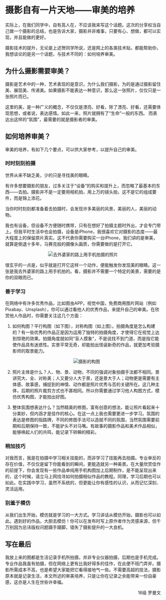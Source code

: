 # 摄影自有一片天地——审美的培养

实际上，在我们同学中，自有高人在，不应该我来写这个话题。这次的分享权当自己做一个摄影的总结，也是告诉大家，摄影并非难事，只要有心、想做，都可以实现，并且能做的更好。

摄影技术的提升，无论是上述贺同学所说，还是网上的各类技术贴，都能帮助你，我想谈论的是另一个话题，与技术不同的：如何培养审美。

## 为什么摄影需要审美？

摄影是艺术中的一种，艺术表现的是意识，为什么我们摄影，为的是通过摄影留住美、展现美、传递美。如果摄影不能表达一种意识，那么这一张照片，仅仅只是一张照片而已。

这里的美，是一种广义的概念，不仅仅是漂亮、好看，除了漂亮、好看，还需要体现思想，或者说，表达感情。如此一来，照片就拥有了“生命”一般的东西。
而表达出这样的“氛围”，最需要的就是摄影者的审美。

## 如何培养审美？

审美的培养，有如下几个要点，可以供大家参考，以提升自己的审美。

### 时时刻刻拍摄

世界从来不缺乏美，少的只是寻找美的眼睛。

有许多想要摄影的朋友，过多关注于“设备”的购买和提升上，而忽略了最基本的东西——去拍。摄影并不是一定要用相机拍，用上万的镜头拍，这不是它的组成要件，而是锦上添花。

当你时时刻刻都准备着去拍摄时，会发现许多美丽的风景，美丽的人，美丽的动物。

我也有设备，但设备不方便随时携带，只有在想好了拍摄主题时外出，才会专门带上。但我平时生活中也会拍摄，设备是iPhone，我很喜欢它对摄影的态度——最大程度上的保留原片真实。这不代表你需要购买一台iPhone，我们讲的是审美，就算是倒退十多年，马赛克般的摄像头画质，你需要做的是打开它。

<div align=center>
<img src="https://gitee.com/zcx980605/Survive_XYSM_dev/raw/master/Image/Ch4_15-2_1.jpeg" alt="去外婆家的路上用手机拍摄的照片">
</div>

很玄乎的一点是，似乎就是打开它这样一个动作，便能触发你发现美的眼睛。这一张是我去外婆家的路上用手机拍的。看，摄影并不需要一个特定的美景，需要的是你的双眼而已。

### 善于学习

在网络中有许多优秀作品，比如图虫APP，视觉中国，免费商用图片网站（例如Pixabay、Unsplash），你可以通过看他人的优秀作品，来提升自己的审美。在欣赏他人作品时，你需要关注这几个方面：

1. 如何构图？平行构图（如下图），对称构图（如上图）。拍摄角度是怎么构建的？有一些优秀的作品正是因为运用了独特的拍摄角度，才使得它在视觉上达到惊艳的效果。拍摄角度就如同“盲人摸象”，不是说找不到门道，而是指它能使作品具有迷惑性。实景平常无奇，却能拍出怪诞新奇的作品，就更加考验摄影师的取景能力。

    <div align=center>
    <img src="https://gitee.com/zcx980605/Survive_XYSM_dev/raw/master/Image/Ch4_15-2_2.jpeg" alt="摄影的构图">
    </div>

2. 照片主体是什么？人、物、景、动物，不同的强调对象拍摄手法都不相同。景讲究大、全、对称美；人又要分人大于景，还是景大于人；动物更是需要有主体感、故事感，捕捉到的神情、动作都是照片优秀与否的关键所在。这几种主体，后期的照片裁剪方式也不甚相同。所以你需要通过学习他人构图方式，模仿优秀构图，才能拍出好图。

3. 整体氛围想表达什么？当然精美的修图，富有创意的想法，能让照片看起来十分美妙，但内涵才是佳作的核心。在这一点上我也需要更进一步学习。氛围的表达是修图的指路牌，不同的修图手法可以造就不同的氛围，当然氛围需要前期和后期保持一致，不能驴头不对马嘴。有故事的摄影作品和美术作品相似，能够唤起人们的共鸣，能记录下转瞬的精彩。

### 稍加技巧

对我而言，我是在拍摄中学习相关技能的，而非学习了技能再去拍摄。专业单反的存在价值，不仅仅是留下你能看到的瞬间，更能造就另一种美景。在大量欣赏佳作的前提下，你会发现有一些作品单纯用手机构图加上后期制作，是不能呈现出来的，这个时候，请立马上网找寻如何拍摄相似作品的教程。同理，学习后期也可以如此。在实践中学习，虽然不系统的，但更能让你有感性的认识，从而记忆深刻、灵活运用。

### 别羞于模仿

从我们出生开始，模仿就是学习的一大方式。学习讲话从模仿开始，摄影也可以如此。遇到好的作品，大胆去模仿！你可以在发布时写上原作者作为灵感来源，但千万别因为忌讳版权问题蹑手蹑脚，错失了摄影提升的一大良机。

## 写在最后

我放上来的图都是生活记录手机所拍摄，并非专业仪器拍摄，后期也是手机完成。专业作品我虽有拍摄，但在网络上更有比我好得多的佳作，在此便不班门弄斧。摄影所需成本不高，也是希望大家能把它看得接地气一些。不需要高超的技法，摄影原本就是记录生活，本文所述的审美培养，只是让你在记录之余能带来一份自豪感，这亦是人生在世些许幸福。

<p align="right">16级 罗曼文</p>